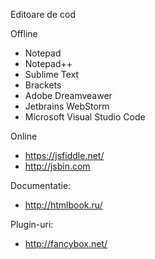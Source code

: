 Editoare de cod

Offline
* Notepad
* Notepad++
* Sublime Text
* Brackets
* Adobe Dreamveawer
* Jetbrains WebStorm
* Microsoft Visual Studio Code

Online
* https://jsfiddle.net/
* http://jsbin.com 

Documentatie:
* http://htmlbook.ru/


Plugin-uri:
* http://fancybox.net/
